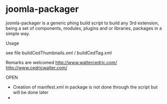 joomla-packager
===============

joomla-packager is a generic phing build script to build any 3rd extension, being a set of components, modules, plugins and or libraries, packages in a simple way.


Usage

see file buildCedThumbnails.xml / buildCedTag.xml 

Remarks are welcomed
http://www.waltercedric.com/
http://www.cedricwalter.com/


OPEN
* Creation of manifest.xml in package is not done through the script but will be done later
*
